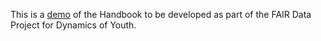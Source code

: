 This is a [demo](https://nehamoopen.github.io/doy-bookdown-test/_books/index.html) of the Handbook to be developed as part of the FAIR Data Project for Dynamics of Youth.
